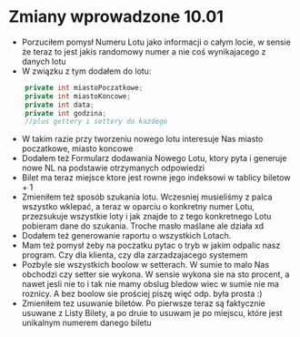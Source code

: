 # Zmiany wprowadzone 10.01

* Porzuciłem pomysł Numeru Lotu jako informacji o całym locie, w sensie że teraz to jest jakis randomowy numer a nie coś wynikajacego z danych lotu
* W związku z tym dodałem do lotu:
```java
    private int miastoPoczatkowe;
    private int miastoKoncowe;
    private int data;
    private int godzina;
    //plus gettery i settery do kazdego
```
* W takim razie przy tworzeniu nowego lotu interesuje Nas miasto poczatkowe, miasto koncowe
* Dodałem też Formularz dodawania Nowego Lotu, ktory pyta i generuje nowe NL na podstawie otrzymanych odpowiedzi
* Bilet ma teraz miejsce ktore jest rowne jego indeksowi w tablicy biletow + 1
* Zmieniłem też sposób szukania lotu. Wczesniej musieliśmy z palca wszystko wklepać, a teraz w oparciu o konkretny numer Lotu, przezsukuje wszystkie loty i jak znajde to z tego konkretnego Lotu pobieram dane do szukania. Troche masło maślane ale działa xd
* Dodałem też generowanie raportu o wszystkich Lotach. 
* Mam też pomysł żeby na poczatku pytac o tryb w jakim odpalic nasz program. Czy dla klienta, czy dla zarzadzajacego systemem
* Pozbyle sie wszystkich boolow w setterach. W sumie to malo Nas obchodzi czy setter sie wykona. W sensie wykona sie na sto procent, a nawet jesli nie to i tak nie mamy obslug bledow wiec w sumie nie ma roznicy. A bez boolow sie prościej piszę więć odp. była prosta :)
* Zmieniłem tez usuwanie biletów. Po pierwsze teraz są faktycznie usuwane z Listy Bilety, a po druie to usuwam je po miejscu, które jest unikalnym numerem danego biletu

